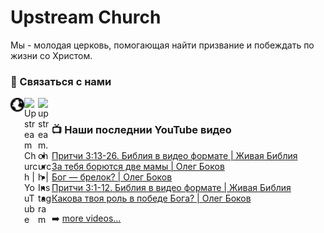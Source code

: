 # Upstream Church

Мы - молодая церковь, помогающая найти призвание и побеждать по жизни со Христом.

### 👥 Связаться с нами

[<img align="left" alt="upstream.life" width="22px" src="https://raw.githubusercontent.com/iconic/open-iconic/master/svg/globe.svg" />][website]
[<img align="left" alt="UpstreamChurch | YouTube" width="22px" src="https://cdn.jsdelivr.net/npm/simple-icons@v3/icons/youtube.svg" />][youtube]
[<img align="left" alt="upstream.church | Instagram" width="22px" src="https://cdn.jsdelivr.net/npm/simple-icons@v3/icons/instagram.svg" />][instagram]

<br />

### 📺 Наши последнии YouTube видео
<!-- YOUTUBE:START -->
- [Притчи 3:13-26. Библия в видео формате | Живая Библия](https://www.youtube.com/watch?v=i9s-TGTdrVM)
- [За тебя борются две мамы | Олег Боков](https://www.youtube.com/watch?v=Q0j0IzY0PcY)
- [Бог — брелок? | Олег Боков](https://www.youtube.com/watch?v=viMVZz0Xk2o)
- [Притчи 3:1-12. Библия в видео формате | Живая Библия](https://www.youtube.com/watch?v=bmrWxSAXmFw)
- [Какова твоя роль в победе Бога? | Олег Боков](https://www.youtube.com/watch?v=Uk_tqwPF6q4)
<!-- YOUTUBE:END -->

➡️ [more videos...](https://youtube.com/UpstreamChurch)

[website]: https://upstream.life/
[youtube]: https://youtube.com/UpstreamChurch
[instagram]: https://www.instagram.com/upstream.church
